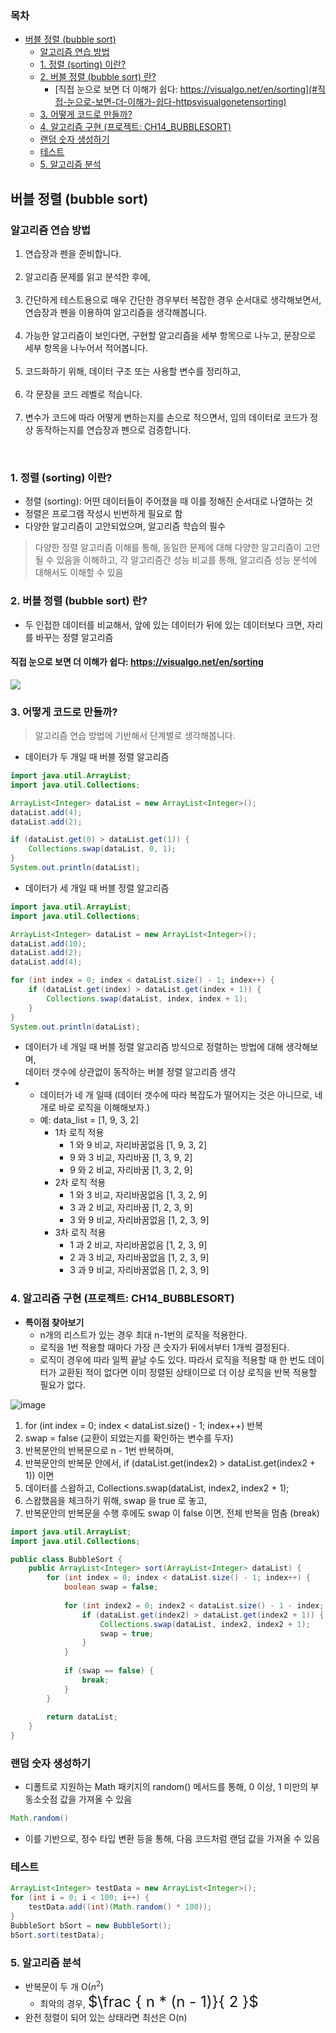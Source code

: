 ### 목차
- [버블 정렬 (bubble sort)](#버블-정렬-bubble-sort)
  - [알고리즘 연습 방법](#알고리즘-연습-방법)
  - [1. 정렬 (sorting) 이란?](#1-정렬-sorting-이란)
  - [2. 버블 정렬 (bubble sort) 란?](#2-버블-정렬-bubble-sort-란)
    - [직접 눈으로 보면 더 이해가 쉽다: https://visualgo.net/en/sorting](#직접-눈으로-보면-더-이해가-쉽다-httpsvisualgonetensorting)
  - [3. 어떻게 코드로 만들까?](#3-어떻게-코드로-만들까)
  - [4. 알고리즘 구현 (프로젝트: CH14_BUBBLESORT)](#4-알고리즘-구현-프로젝트-ch14_bubblesort)
  - [랜덤 숫자 생성하기](#랜덤-숫자-생성하기)
  - [테스트](#테스트)
  - [5. 알고리즘 분석](#5-알고리즘-분석)
## 버블 정렬 (bubble sort)

### 알고리즘 연습 방법
1. 연습장과 펜을 준비합니다. <br><br>
2. 알고리즘 문제를 읽고 분석한 후에, <br><br>
3. 간단하게 테스트용으로 매우 간단한 경우부터 복잡한 경우 순서대로 생각해보면서, 연습장과 펜을 이용하여 알고리즘을 생각해봅니다. <br><br>
4. 가능한 알고리즘이 보인다면, 구현할 알고리즘을 세부 항목으로 나누고, 문장으로 세부 항목을 나누어서 적어봅니다. <br><br>
5. 코드화하기 위해, 데이터 구조 또는 사용할 변수를 정리하고, <br><br>
6. 각 문장을 코드 레벨로 적습니다. <br><br>
7. 변수가 코드에 따라 어떻게 변하는지를 손으로 적으면서, 임의 데이터로 코드가 정상 동작하는지를 연습장과 펜으로 검증합니다. <br>
    
<br>

### 1. 정렬 (sorting) 이란?
- 정렬 (sorting): 어떤 데이터들이 주어졌을 때 이를 정해진 순서대로 나열하는 것
- 정렬은 프로그램 작성시 빈번하게 필요로 함
- 다양한 알고리즘이 고안되었으며, 알고리즘 학습의 필수

> 다양한 정렬 알고리즘 이해를 통해, 동일한 문제에 대해 다양한 알고리즘이 고안될 수 있음을 이해하고,
> 각 알고리즘간 성능 비교를 통해, 알고리즘 성능 분석에 대해서도 이해할 수 있음

### 2. 버블 정렬 (bubble sort) 란?
* 두 인접한 데이터를 비교해서, 앞에 있는 데이터가 뒤에 있는 데이터보다 크면, 자리를 바꾸는 정렬 알고리즘

#### 직접 눈으로 보면 더 이해가 쉽다: https://visualgo.net/en/sorting

<img src="https://upload.wikimedia.org/wikipedia/commons/9/9c/Insertion-sort-example.gif" />

### 3. 어떻게 코드로 만들까?

> 알고리즘 연습 방법에 기반해서 단계별로 생각해봅니다.

- 데이터가 두 개일 때 버블 정렬 알고리즘
  
```java
import java.util.ArrayList;
import java.util.Collections;

ArrayList<Integer> dataList = new ArrayList<Integer>();
dataList.add(4);
dataList.add(2);

if (dataList.get(0) > dataList.get(1)) {
    Collections.swap(dataList, 0, 1);
}
System.out.println(dataList);
```

- 데이터가 세 개일 때 버블 정렬 알고리즘

```java
import java.util.ArrayList;
import java.util.Collections;

ArrayList<Integer> dataList = new ArrayList<Integer>();
dataList.add(10);
dataList.add(2);
dataList.add(4);

for (int index = 0; index < dataList.size() - 1; index++) {
    if (dataList.get(index) > dataList.get(index + 1)) {
        Collections.swap(dataList, index, index + 1);
    }
}
System.out.println(dataList);
```

- 데이터가 네 개일 때 버블 정렬 알고리즘 방식으로 정렬하는 방법에 대해 생각해보며, <br> 데이터 갯수에 상관없이 동작하는 버블 정렬 알고리즘 생각
- * 데이터가 네 개 일때 (데이터 갯수에 따라 복잡도가 떨어지는 것은 아니므로, 네 개로 바로 로직을 이해해보자.)
  - 예: data_list = [1, 9, 3, 2]
    - 1차 로직 적용
      - 1 와 9 비교, 자리바꿈없음 [1, 9, 3, 2]
      - 9 와 3 비교, 자리바꿈 [1, 3, 9, 2]
      - 9 와 2 비교, 자리바꿈 [1, 3, 2, 9]
    - 2차 로직 적용
      - 1 와 3 비교, 자리바꿈없음 [1, 3, 2, 9]
      - 3 과 2 비교, 자리바꿈 [1, 2, 3, 9]
      - 3 와 9 비교, 자리바꿈없음 [1, 2, 3, 9]
    - 3차 로직 적용
      - 1 과 2 비교, 자리바꿈없음 [1, 2, 3, 9]
      - 2 과 3 비교, 자리바꿈없음 [1, 2, 3, 9]
      - 3 과 9 비교, 자리바꿈없음 [1, 2, 3, 9]

### 4. 알고리즘 구현 (프로젝트: CH14_BUBBLESORT)
* **특이점 찾아보기**
  - n개의 리스트가 있는 경우 최대 n-1번의 로직을 적용한다.
  - 로직을 1번 적용할 때마다 가장 큰 숫자가 뒤에서부터 1개씩 결정된다.
  - 로직이 경우에 따라 일찍 끝날 수도 있다. 따라서 로직을 적용할 때 한 번도 데이터가 교환된 적이 없다면 이미 정렬된 상태이므로 더 이상 로직을 반복 적용할 필요가 없다.

![image](https://user-images.githubusercontent.com/102513932/176361152-ef8a5d31-7632-4263-a0dc-6b5805768f79.png)

1. for (int index = 0; index < dataList.size() - 1; index++) 반복
2. swap = false (교환이 되었는지를 확인하는 변수를 두자)
2. 반복문안의 반복문으로 n - 1번 반복하며,
3. 반복문안의 반복문 안에서, if (dataList.get(index2) > dataList.get(index2 + 1)) 이면
4. 데이터를 스왑하고, Collections.swap(dataList, index2, index2 + 1);
5. 스왑했음을 체크하기 위해, swap 을 true 로 놓고,
6. 반복문안의 반복문을 수행 후에도 swap 이 false 이면, 전체 반복을 멈춤 (break)

```java
import java.util.ArrayList;
import java.util.Collections;

public class BubbleSort {
    public ArrayList<Integer> sort(ArrayList<Integer> dataList) {
        for (int index = 0; index < dataList.size() - 1; index++) {
            boolean swap = false;
            
            for (int index2 = 0; index2 < dataList.size() - 1 - index; index2++) {
                if (dataList.get(index2) > dataList.get(index2 + 1)) {
                    Collections.swap(dataList, index2, index2 + 1);
                    swap = true;
                }
            }
            
            if (swap == false) {
                break;
            }
        }
        
        return dataList;
    }
}
```

### 랜덤 숫자 생성하기
- 디폴트로 지원하는 Math 패키지의 random() 메서드를 통해, 0 이상, 1 미만의 부동소숫점 값을 가져올 수 있음
```java
Math.random()
```
- 이를 기반으로, 정수 타입 변환 등을 통해, 다음 코드처럼 랜덤 값을 가져올 수 있음

### 테스트
```java
ArrayList<Integer> testData = new ArrayList<Integer>();
for (int i = 0; i < 100; i++) {
    testData.add((int)(Math.random() * 100));
}
BubbleSort bSort = new BubbleSort();
bSort.sort(testData);
```

### 5. 알고리즘 분석
* 반복문이 두 개 O($n^2$)
  - 최악의 경우, <font size=5em>$\frac { n * (n - 1)}{ 2 }$</font>
* 완전 정렬이 되어 있는 상태라면 최선은 O(n)
